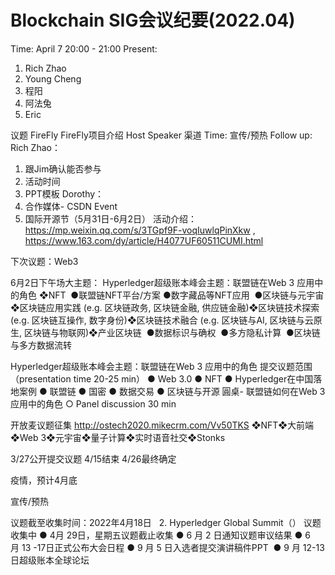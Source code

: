 # Blockchain SIG会议纪要(2022.04)

Time: April 7 20:00 - 21:00
Present:
1. Rich Zhao
2. Young Cheng
3. 程阳
4. 阿法兔
5. Eric

议题
FireFly
FireFly项目介绍
Host
Speaker
渠道
Time:
宣传/预热
Follow up:
Rich Zhao：
1. 跟Jim确认能否参与
2. 活动时间
3. PPT模板
Dorothy：
1. 合作媒体- CSDN
Event
1. 国际开源节（5月31日-6月2日）
活动介绍：https://mp.weixin.qq.com/s/3TGpf9F-voqIuwlqPinXkw ,  https://www.163.com/dy/article/H4077UF60511CUMI.html

下次议题：Web3

6月2日下午场大主题：
Hyperledger超级账本峰会主题：联盟链在Web 3 应用中的角色
❖NFT  
●联盟链NFT平台/方案
●数字藏品等NFT应用  ●区块链与元宇宙❖区块链应用实践 (e.g. 区块链政务, 区块链金融, 供应链金融)❖区块链技术探索 (e.g. 区块链互操作, 数字身份)❖区块链技术融合 (e.g. 区块链与AI, 区块链与云原生, 区块链与物联网)❖产业区块链  ●数据标识与确权  ●多方隐私计算  ●区块链与多方数据流转

Hyperledger超级账本峰会主题：联盟链在Web 3 应用中的角色
提交议题范围 （presentation time 20-25 min）
● Web 3.0
● NFT 
● Hyperledger在中国落地案例
● 联盟链
● 国密
● 数据交易
● 区块链与开源
圓桌- 联盟链如何在Web 3 应用中的角色
	○ Panel discussion 30 min

开放麦议题征集 http://ostech2020.mikecrm.com/Vv50TKS
❖NFT❖大前端❖Web 3❖元宇宙❖量子计算❖实时语音社交❖Stonks

3/27公开提交议题
4/15结束
4/26最终确定

疫情，预计4月底

宣传/预热

议题截至收集时间：2022年4月18日
 
2. Hyperledger Global Summit（）
议题收集中
● 4月 29日，星期五议题截止收集
● 6 月 2 日通知议题审议结果
● 6月 13 -17日正式公布大会日程
● 9 月 5 日入选者提交演讲稿件PPT 
● 9 月 12-13日超级账本全球论坛
